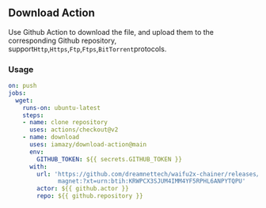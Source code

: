 ## Download Action

Use Github Action to download the file, and upload them to the corresponding Github repository, support`Http`,`Https`,`Ftp`,`Ftps`,`BitTorrent`protocols.

### Usage

```yaml
on: push
jobs:
  wget:
    runs-on: ubuntu-latest
    steps:
    - name: clone repository
      uses: actions/checkout@v2
    - name: download
      uses: iamazy/download-action@main
      env:
        GITHUB_TOKEN: ${{ secrets.GITHUB_TOKEN }}
      with:
        url: 'https://github.com/dreamnettech/waifu2x-chainer/releases/download/v0.1.0/waifu2x-v0.1.0-macos-cpuonly.7z 
              magnet:?xt=urn:btih:KRWPCX3SJUM4IMM4YF5RPHL6ANPYTQPU'
        actor: ${{ github.actor }}
        repo: ${{ github.repository }}
```
